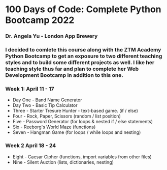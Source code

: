 # 100 Days of Code: Complete Python Bootcamp 2022

### Dr. Angela Yu - London App Brewery

### I decided to comlete this course along with the ZTM Academy Python Bootcamp to get an exposure to two different teaching styles and to build some different projects as well. I like her teaching style thus far and plan to complete her Web Development Bootcamp in addition to this one.

### Week 1: April 11 - 17

- Day One - Band Name Generator
- Day Two - Basic Tip Calculator
- Three - Starter Tresure Hunter - text-based game. (if / else)
- Four - Rock, Paper, Scissors (random / list position)
- Five - Password Generator (for loops & nested if / else statements)
- Six - Reeborg's World Maze (functions)
- Seven - Hangman Game (for loops / while loops and nesting)

### Week 2 April 18 - 24

- Eight - Caesar Cipher (functions, import variables from other files)
- Nine - Silent Auction (lists, dictionaries, nesting)
